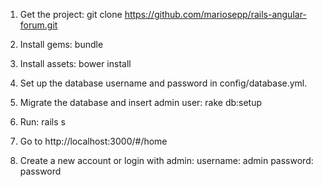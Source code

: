 1. Get the project:
git clone https://github.com/mariosepp/rails-angular-forum.git

2. Install gems:
bundle

3. Install assets:
bower install

4. Set up the database username and password in config/database.yml.

5. Migrate the database and insert admin user:
rake db:setup

6. Run:
rails s

7. Go to http://localhost:3000/#/home

8. Create a new account or login with admin:
username: admin
password: password